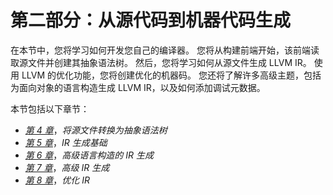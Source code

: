 # 第二部分：从源代码到机器代码生成

在本节中，您将学习如何开发您自己的编译器。 您将从构建前端开始，该前端读取源文件并创建其抽象语法树。 然后，您将学习如何从源文件生成 LLVM IR。 使用 LLVM 的优化功能，您将创建优化的机器码。 您还将了解许多高级主题，包括为面向对象的语言构造生成 LLVM IR，以及如何添加调试元数据。

本节包括以下章节：

*   [*第 4 章*](04.html#_idTextAnchor066)，*将源文件转换为抽象语法树*
*   [*第 5 章*](05.html#_idTextAnchor079)，*IR 生成基础*
*   [*第 6 章*](06.html#_idTextAnchor102)，*高级语言构造的 IR 生成*
*   [*第 7 章*](07.html#_idTextAnchor111)，*高级 IR 生成*
*   [*第 8 章*](08.html#_idTextAnchor126)，*优化 IR*